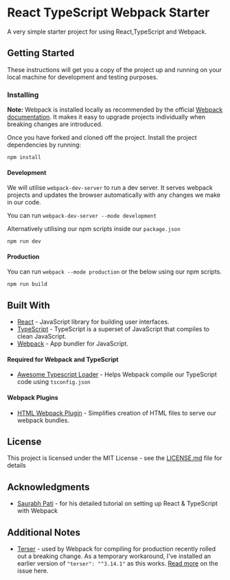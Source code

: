 # React TypeScript Webpack Starter

A very simple starter project for using React,TypeScript and Webpack.

## Getting Started

These instructions will get you a copy of the project up and running on your local machine for development and testing purposes. 


### Installing

**Note:** Webpack is installed locally as recommended by the official [Webpack documentation](https://webpack.js.org/guides/installation/). It makes it easy to upgrade projects individually when breaking changes are introduced. 

Once you have forked and cloned off the project. 
Install the project dependencies by running:

```
npm install
```

#### Development
We will utilise `webpack-dev-server` to run a dev server. It serves webpack projects and updates the browser automatically with any changes we make in our code.

You can run `webpack-dev-server --mode development`

Alternatively utilising our npm scripts inside our `package.json` 

```
npm run dev
```

#### Production
You can run `webpack --mode production` or the below using our npm scripts.
```
npm run build
```

## Built With

* [React](https://reactjs.org/) - JavaScript library for building user interfaces.
* [TypeScript](https://www.typescriptlang.org) - TypeScript is a superset of JavaScript that compiles to clean JavaScript.
* [Webpack](https://webpack.js.org/) - App bundler for JavaScript.

#### Required for Webpack and TypeScript
* [Awesome Typescript Loader](https://github.com/s-panferov/awesome-typescript-loader) - Helps Webpack compile our TypeScript code using `tsconfig.json`

#### Webpack Plugins
* [HTML Webpack Plugin](https://github.com/jantimon/html-webpack-plugin) - Simplifies creation of HTML files to serve our webpack bundles.

## License

This project is licensed under the MIT License - see the [LICENSE.md](LICENSE.md) file for details

## Acknowledgments

* [Saurabh Pati](https://hackernoon.com/react-with-typescript-and-webpack-654f93f34db6) - for his detailed tutorial on setting up React & TypeScript with Webpack

## Additional Notes
* [Terser](https://github.com/terser-js/terser/) - used by Webpack for compiling for production recently rolled out a breaking change. 
As a temporary workaround, I've installed an earlier version of `"terser": "^3.14.1"` as this works.  [Read more](https://github.com/terser-js/terser/issues/252) on the issue here.